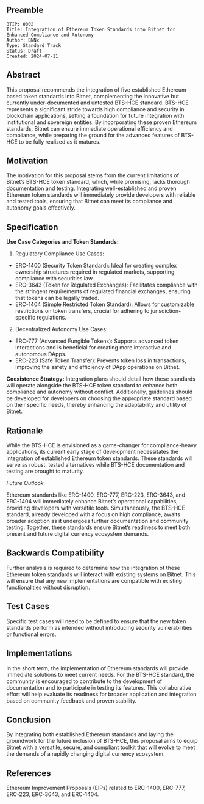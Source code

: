 ## Preamble

    BTIP: 0002
    Title: Integration of Ethereum Token Standards into Bitnet for Enhanced Compliance and Autonomy
    Author: BNNx
    Type: Standard Track
    Status: Draft
    Created: 2024-07-11

## Abstract
This proposal recommends the integration of five established Ethereum-based token standards into Bitnet, complementing the innovative but currently under-documented and untested BTS-HCE standard. BTS-HCE represents a significant stride towards high compliance and security in blockchain applications, setting a foundation for future integration with institutional and sovereign entities. By incorporating these proven Ethereum standards, Bitnet can ensure immediate operational efficiency and compliance, while preparing the ground for the advanced features of BTS-HCE to be fully realized as it matures.

## Motivation
The motivation for this proposal stems from the current limitations of Bitnet’s BTS-HCE token standard, which, while promising, lacks thorough documentation and testing. Integrating well-established and proven Ethereum token standards will immediately provide developers with reliable and tested tools, ensuring that Bitnet can meet its compliance and autonomy goals effectively. 

## Specification
**Use Case Categories and Token Standards:**

1) Regulatory Compliance Use Cases:
- ERC-1400 (Security Token Standard): Ideal for creating complex ownership structures required in regulated markets, supporting compliance with securities law.
- ERC-3643 (Token for Regulated Exchanges): Facilitates compliance with the stringent requirements of regulated financial exchanges, ensuring that tokens can be legally traded.
- ERC-1404 (Simple Restricted Token Standard): Allows for customizable restrictions on token transfers, crucial for adhering to jurisdiction-specific regulations.

2) Decentralized Autonomy Use Cases:
- ERC-777 (Advanced Fungible Tokens): Supports advanced token interactions and is beneficial for creating more interactive and autonomous DApps.
- ERC-223 (Safe Token Transfer): Prevents token loss in transactions, improving the safety and efficiency of DApp operations on Bitnet.

**Coexistence Strategy:**
Integration plans should detail how these standards will operate alongside the BTS-HCE token standard to enhance both compliance and autonomy without conflict. Additionally, guidelines should be developed for developers on choosing the appropriate standard based on their specific needs, thereby enhancing the adaptability and utility of Bitnet.

## Rationale
While the BTS-HCE is envisioned as a game-changer for compliance-heavy applications, its current early stage of development necessitates the integration of established Ethereum token standards. These standards will serve as robust, tested alternatives while BTS-HCE documentation and testing are brought to maturity.

*Future Outlook*

Ethereum standards like ERC-1400, ERC-777, ERC-223, ERC-3643, and ERC-1404 will immediately enhance Bitnet’s operational capabilities, providing developers with versatile tools. Simultaneously, the BTS-HCE standard, already developed with a focus on high compliance, awaits broader adoption as it undergoes further documentation and community testing. Together, these standards ensure Bitnet’s readiness to meet both present and future digital currency ecosystem demands. 

## Backwards Compatibility
Further analysis is required to determine how the integration of these Ethereum token standards will interact with existing systems on Bitnet. This will ensure that any new implementations are compatible with existing functionalities without disruption.

## Test Cases
Specific test cases will need to be defined to ensure that the new token standards perform as intended without introducing security vulnerabilities or functional errors.

## Implementations
In the short term, the implementation of Ethereum standards will provide immediate solutions to meet current needs. For the BTS-HCE standard, the community is encouraged to contribute to the development of documentation and to participate in testing its features. This collaborative effort will help evaluate its readiness for broader application and integration based on community feedback and proven stability.

## Conclusion
By integrating both established Ethereum standards and laying the groundwork for the future inclusion of BTS-HCE, this proposal aims to equip Bitnet with a versatile, secure, and compliant toolkit that will evolve to meet the demands of a rapidly changing digital currency ecosystem.

## References
Ethereum Improvement Proposals (EIPs) related to ERC-1400, ERC-777, ERC-223, ERC-3643, and ERC-1404.